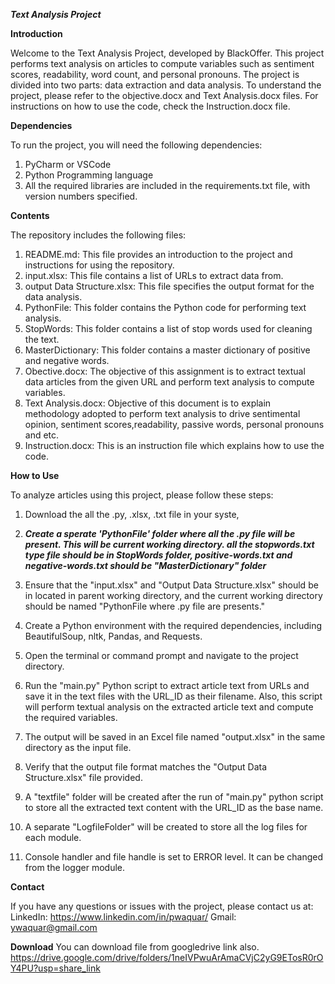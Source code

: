 ***Text Analysis Project***

**Introduction**

Welcome to the Text Analysis Project, developed by BlackOffer. This project performs text analysis on articles to compute variables such as sentiment scores, readability, word count, and personal pronouns. The project is divided into two parts: data extraction and data analysis. To understand the project, please refer to the objective.docx and Text Analysis.docx files. For instructions on how to use the code, check the Instruction.docx file.

**Dependencies**

To run the project, you will need the following dependencies:
1) PyCharm or VSCode
2) Python Programming language
3) All the required libraries are included in the requirements.txt file, with version numbers specified.

**Contents**

The repository includes the following files:

1) README.md: This file provides an introduction to the project and instructions for using the repository.
2) input.xlsx: This file contains a list of URLs to extract data from.
3) output Data Structure.xlsx: This file specifies the output format for the data analysis.
4) PythonFile: This folder contains the Python code for performing text analysis.
5) StopWords: This folder contains a list of stop words used for cleaning the text.
6) MasterDictionary: This folder contains a master dictionary of positive and negative words.
7) Obective.docx: The objective of this assignment is to extract textual data articles from the given URL and perform text analysis to compute variables.
8) Text Analysis.docx: Objective of this document is to explain methodology adopted to perform text analysis to drive sentimental opinion, sentiment scores,readability, passive words, personal pronouns and etc.
9) Instruction.docx: This is an instruction file which explains how to use the code. 

**How to Use**

To analyze articles using this project, please follow these steps:
1) Download the all the .py, .xlsx, .txt file in your syste,
2)  ***Create a sperate 'PythonFile' folder where all the .py file will be present. This will be current working directory.
  all the stopwords.txt type file should be in StopWords folder, positive-words.txt and negative-words.txt should be "MasterDictionary" folder***

3) Ensure that the "input.xlsx" and "Output Data Structure.xlsx" should be in located in parent working directory, and the current working directory should be named "PythonFile where .py file are presents."
4) Create a Python environment with the required dependencies, including BeautifulSoup, nltk, Pandas, and Requests.
5) Open the terminal or command prompt and navigate to the project directory.
6) Run the "main.py" Python script to extract article text from URLs and save it in the text files with the URL_ID as their filename. Also, this script will perform
textual analysis on the extracted article text and compute the required variables.
7) The output will be saved in an Excel file named "output.xlsx" in the same directory as the input file.
8) Verify that the output file format matches the "Output Data Structure.xlsx" file provided.
9) A "textfile" folder will be created after the run of "main.py" python script to store all the extracted text content with the URL_ID as the base name.
10) A separate "LogfileFolder" will be created to store all the log files for each module.
11) Console handler and file handle is set to ERROR level. It can be changed from the logger module.


**Contact**

If you have any questions or issues with the project, please contact us at:
LinkedIn: https://www.linkedin.com/in/pwaquar/
Gmail: ywaquar@gmail.com

**Download**
You can download file from googledrive link also.
https://drive.google.com/drive/folders/1neIVPwuArAmaCVjC2yG9ETosR0rOY4PU?usp=share_link

